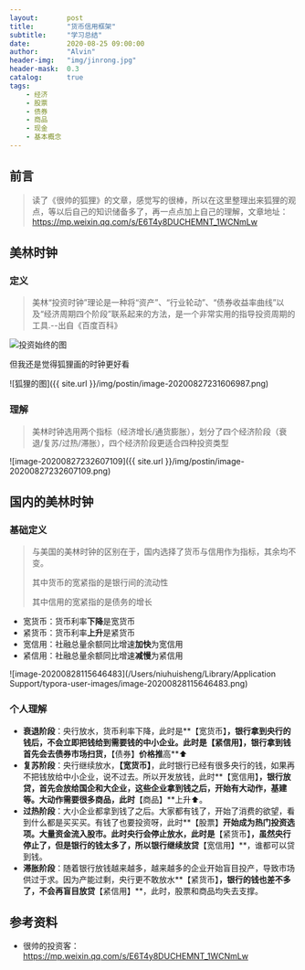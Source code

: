 ```yaml
---
layout:       post
title:        "货币信用框架"
subtitle:     "学习总结"
date:         2020-08-25 09:00:00
author:       "Alvin"
header-img:   "img/jinrong.jpg"
header-mask:  0.3
catalog:      true
tags:
    - 经济
	- 股票
	- 债券
	- 商品
	- 现金
    - 基本概念
---
```


## 前言

> 读了《很帅的狐狸》的文章，感觉写的很棒，所以在这里整理出来狐狸的观点，等以后自己的知识储备多了，再一点点加上自己的理解，文章地址：https://mp.weixin.qq.com/s/E6T4y8DUCHEMNT_1WCNmLw

## 美林时钟

### 定义

> 美林“投资时钟”理论是一种将“资产”、“行业轮动”、“债券收益率曲线”以及“经济周期四个阶段”联系起来的方法，是一个非常实用的指导投资周期的工具.--出自《百度百科》

![投资始终的图](https://bkimg.cdn.bcebos.com/pic/574e9258d109b3de747b61b9c2bf6c81810a4c1f?x-bce-process=image/watermark,image_d2F0ZXIvYmFpa2U4MA==,g_7,xp_5,yp_5)

但我还是觉得狐狸画的时钟更好看

![狐狸的图]({{ site.url }}/img/postin/image-20200827231606987.png)

### 理解

> 美林时钟选用两个指标（经济增长/通货膨胀），划分了四个经济阶段（衰退/复苏/过热/滞胀），四个经济阶段更适合四种投资类型

![image-20200827232607109]({{ site.url }}/img/postin/image-20200827232607109.png)

## 国内的美林时钟

### 基础定义

> 与美国的美林时钟的区别在于，国内选择了货币与信用作为指标，其余均不变。
>
> 其中货币的宽紧指的是银行间的流动性
>
> 其中信用的宽紧指的是债务的增长

- 宽货币：货币利率**下降**是宽货币
- 紧货币：货币利率**上升**是紧货币
- 宽信用：社融总量余额同比增速**加快**为宽信用
- 紧信用：社融总量余额同比增速**减慢**为紧信用

![image-20200828115646483](/Users/niuhuisheng/Library/Application Support/typora-user-images/image-20200828115646483.png)



### 个人理解

- **衰退阶段**：央行放水，货币利率下降，此时是**【宽货币】**，银行拿到央行的钱后，不会立即把钱给到需要钱的中小企业。此时是【紧信用】，银行拿到钱首先会去债券市场扫货，**【债券】**价格推**高**⬆️
- **复苏阶段**：央行继续放水，**【宽货币】**，此时银行已经有很多央行的钱，如果再不把钱放给中小企业，说不过去。所以开发放钱，此时**【宽信用】**，银行放贷，首先会放给国企和大企业，这些企业拿到钱之后，开始有大动作，基建等。大动作需要很多商品，此时**【商品】**上升⬆️。
- **过热阶段**：大小企业都拿到钱了之后。大家都有钱了，开始了消费的欲望，看到什么都是买买买。有钱了也要投资呀，此时**【股票】**开始成为热门投资选项。大量资金流入股市。此时央行会停止放水，此时是**【紧货币】**，虽然央行停止了，但是银行的钱太多了，所以银行继续放贷**【宽信用】**，谁都可以贷到钱。
- **滞胀阶段**：随着银行放钱越来越多，越来越多的企业开始盲目投产，导致市场供过于求。因为产能过剩，央行更不敢放水**【紧货币】**，银行的钱也差不多了，不会再盲目放贷**【紧信用】**，此时，股票和商品均失去支撑。

## 参考资料

- 很帅的投资客：https://mp.weixin.qq.com/s/E6T4y8DUCHEMNT_1WCNmLw

